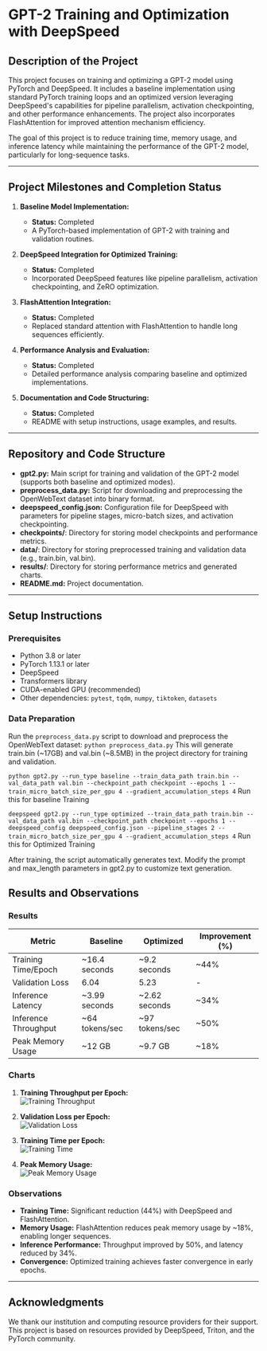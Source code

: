 # **GPT-2 Training and Optimization with DeepSpeed**

## **Description of the Project**
This project focuses on training and optimizing a GPT-2 model using PyTorch and DeepSpeed. It includes a baseline implementation using standard PyTorch training loops and an optimized version leveraging DeepSpeed's capabilities for pipeline parallelism, activation checkpointing, and other performance enhancements. The project also incorporates FlashAttention for improved attention mechanism efficiency.

The goal of this project is to reduce training time, memory usage, and inference latency while maintaining the performance of the GPT-2 model, particularly for long-sequence tasks.

---

## **Project Milestones and Completion Status**

1. **Baseline Model Implementation:**  
   - **Status:** Completed  
   - A PyTorch-based implementation of GPT-2 with training and validation routines.

2. **DeepSpeed Integration for Optimized Training:**  
   - **Status:** Completed  
   - Incorporated DeepSpeed features like pipeline parallelism, activation checkpointing, and ZeRO optimization.

3. **FlashAttention Integration:**  
   - **Status:** Completed  
   - Replaced standard attention with FlashAttention to handle long sequences efficiently.

4. **Performance Analysis and Evaluation:**  
   - **Status:** Completed  
   - Detailed performance analysis comparing baseline and optimized implementations.

5. **Documentation and Code Structuring:**  
   - **Status:** Completed  
   - README with setup instructions, usage examples, and results.

---

## **Repository and Code Structure**

- **gpt2.py:** Main script for training and validation of the GPT-2 model (supports both baseline and optimized modes).  
- **preprocess_data.py:** Script for downloading and preprocessing the OpenWebText dataset into binary format.  
- **deepspeed_config.json:** Configuration file for DeepSpeed with parameters for pipeline stages, micro-batch sizes, and activation checkpointing.  
- **checkpoints/**: Directory for storing model checkpoints and performance metrics.  
- **data/**: Directory for storing preprocessed training and validation data (e.g., train.bin, val.bin).  
- **results/**: Directory for storing performance metrics and generated charts.  
- **README.md:** Project documentation.

---

## **Setup Instructions**

### **Prerequisites**
- Python 3.8 or later  
- PyTorch 1.13.1 or later  
- DeepSpeed  
- Transformers library  
- CUDA-enabled GPU (recommended)  
- Other dependencies: `pytest`, `tqdm`, `numpy`, `tiktoken`, `datasets`

### **Data Preparation**
Run the `preprocess_data.py` script to download and preprocess the OpenWebText dataset:
`python preprocess_data.py` This will generate train.bin (~17GB) and val.bin (~8.5MB) in the project directory for training and validation.

`python gpt2.py --run_type baseline --train_data_path train.bin --val_data_path val.bin --checkpoint_path checkpoint --epochs 1 --train_micro_batch_size_per_gpu 4 --gradient_accumulation_steps 4` Run this for baseline Training

`deepspeed gpt2.py --run_type optimized --train_data_path train.bin --val_data_path val.bin --checkpoint_path checkpoint --epochs 1 --deepspeed_config deepspeed_config.json --pipeline_stages 2 --train_micro_batch_size_per_gpu 4 --gradient_accumulation_steps 4` Run this for Optimized Training

After training, the script automatically generates text. Modify the prompt and max_length parameters in gpt2.py to customize text generation.



## **Results and Observations**

### **Results**

| Metric              | Baseline         | Optimized         | Improvement (%) |  
|---------------------|------------------|-------------------|-----------------|  
| Training Time/Epoch | ~16.4 seconds    | ~9.2 seconds      | ~44%            |  
| Validation Loss     | 6.04             | 5.23              | -               |  
| Inference Latency   | ~3.99 seconds    | ~2.62 seconds     | ~34%            |  
| Inference Throughput| ~64 tokens/sec   | ~97 tokens/sec    | ~50%            |  
| Peak Memory Usage   | ~12 GB           | ~9.7 GB           | ~18%            |  

### **Charts**

1. **Training Throughput per Epoch:**  
   ![Training Throughput](results/training_throughput.png)

2. **Validation Loss per Epoch:**  
   ![Validation Loss](results/validation_loss.png)

3. **Training Time per Epoch:**  
   ![Training Time](results/training_time.png)

4. **Peak Memory Usage:**  
   ![Peak Memory Usage](results/peak_memory_usage.png)

### **Observations**
- **Training Time:** Significant reduction (44%) with DeepSpeed and FlashAttention.  
- **Memory Usage:** FlashAttention reduces peak memory usage by ~18%, enabling longer sequences.  
- **Inference Performance:** Throughput improved by 50%, and latency reduced by 34%.  
- **Convergence:** Optimized training achieves faster convergence in early epochs.

---

## **Acknowledgments**
We thank our institution and computing resource providers for their support. This project is based on resources provided by DeepSpeed, Triton, and the PyTorch community.


